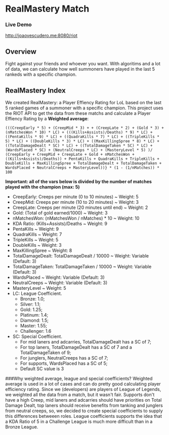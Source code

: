 # RealMastery Match

### Live Demo
http://joaovescudero.me:8080/riot

## Overview
Fight against your friends and whoever you want. With algoritims and a lot of data, we can calculate how well summoners have played in the last 5 rankeds with a specific champion.

## RealMastery Index
We created RealMastery: a Player Effiency Rating for LoL based on the last 5 ranked games of a summoner with a specific champion.
This project uses the RIOT API to get the data from these matchs and calculate a Player Effiency Rating by a **Weighted average**:

`(((CreepEarly * 5) + (CreepMid * 3) + + (CreepLate * 2) + (Gold * 3) + (nMatchesWon * 10) * LC) + (((Kills+Assists)/Deaths) * 9) * LC) + ((PentaKills * 9) * LC) + ((QuadraKills * 7) * LC) + ((TripleKills * 5) * LC) + ((DoubleKills * 3) * LC) + ((MaxKillingSpree * 8) * LC) + ((TotalDamageDealt * SC) * LC) + ((TotalDamageTaken * SC) * LC) + (WardsPlaced * SC) + (NeutralCreeps * LC) + (MasteryLevel * 5) )/
(CreepEarly + CreepMid + CreepLate + Gold + nMatchesWon + ((Kills+Assists)/Deaths)) + PentaKills + QuadraKills + TripleKills + DoubleKills + MaxKillingSpree + TotalDamageDealt + TotalDamageTaken + WardsPlaced + NeutralCreeps + MasteryLevel))} * (1 - (1/nMatches)) * 100`

**Important: all of the vars below is divided by the number of matches played with the champion (max: 5)**
- CreepEarly: Creeps per minute (0 to 10 minutes) ~ Weight: 5
- CreepMid: Creeps per minute (10 to 20 minutes) ~ Weight: 3
- CreepLate: Creeps per minute (20 minutes until end) ~ Weight: 2
- Gold: (Total of gold earned/1000) ~ Weight: 3 
- nMatchesWon: (nMatchesWon / nMatches) * 10 ~ Weight: 10
- KDA Ratio: (Kills+Assists)/Deaths ~ Weight: 9
- PentaKills ~ Weight: 9
- QuadraKills ~ Weight: 7
- TripleKills ~ Weight: 5
- DoubleKills ~ Weight: 3
- MaxKillingSpree ~ Weight: 8
- TotalDamageDealt: TotalDamageDealt / 10000 ~ Weight: Variable (Default: 3)
- TotalDamageTaken: TotalDamageTaken / 10000 ~ Weight: Variable (Default: 3)
- WardsPlaced ~ Weight: Variable (Default: 3)
- NeutralCreeps ~ Weight: Variable (Default: 3)
- MasteryLevel ~ Weight: 5
- LC: League Coefficient.
  - Bronze: 1.0;
  - Silver: 1.1;
  - Gold: 1.25;
  - Platinum: 1.4;
  - Diamond: 1.5;
  - Master: 1.55;
  - Challenger: 1.6
- SC: Special Coefficient.
  - For mid laners and adcarries, TotalDamageDealt has a SC of 7;
  - For top laners, TotalDamageDealt has a SC of 7 and a TotalDamageTaken of 9;
  - For junglers, NeutralCreeps has a SC of 7;
  - For supports, WardsPlaced has a SC of 5;
  - Default SC value is 3

###Why weighted average, league and special coefficients?
Weighted average is used in a lot of cases and can do pretty good calculating player efficiency rating. Since we (developers) are players of League of Legends, we weighted all the data from a match, but it wasn't fair.
Supports don't have a high Creep, mid laners and adcarries should have priorities on Total Damage Dealt, top laners should receive benefits from tanking and junglers from neutral creeps, so, we decided to create special coefficients to supply this differences betweeen roles.
League coefficients supports the idea that a KDA Ratio of 5 in a Challenge League is much more difficult than in a Bronze League.
